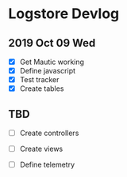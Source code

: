 # Logstore Devlog

## 2019 Oct 09 Wed

- [x] Get Mautic working
- [x] Define javascript
- [x] Test tracker 
- [x] Create tables

## TBD

- [ ] Create controllers
- [ ] Create views

- [ ] Define telemetry


